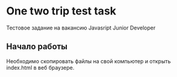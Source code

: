 # One two trip test task
Тестовое задание на вакансию Javasript Junior Developer
## Начало работы
Необходимо скопировать файлы на свой компьютер и открыть index.html в веб браузере.
